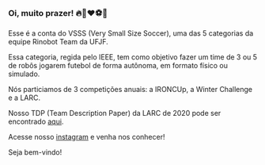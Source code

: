 ### Oi, muito prazer! :fire:🦏:heart::soccer:🤖

Esse é a conta do VSSS (Very Small Size Soccer), uma das 5 categorias da equipe Rinobot Team da UFJF.

Essa categoria, regida pelo IEEE, tem como objetivo fazer um time de 3 ou 5 de robôs jogarem futebol de forma autônoma, em formato físico ou simulado.

Nós particiamos de 3 competições anuais: a IRONCUp, a Winter Challenge e a LARC.

Nosso TDP (Team Description Paper) da LARC de 2020 pode ser encontrado [aqui](https://github.com/VSSSLeague/vss/blob/master/tdp/TDP2020/rinobot.pdf).

Acesse nosso [instagram](instagram.com/rinobotbrasil) e venha nos conhecer! 

Seja bem-vindo!
